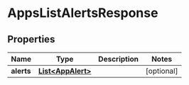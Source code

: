 

# AppsListAlertsResponse


## Properties

| Name | Type | Description | Notes |
|------------ | ------------- | ------------- | -------------|
|**alerts** | [**List&lt;AppAlert&gt;**](AppAlert.md) |  |  [optional] |



